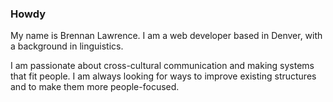 ### Howdy 

My name is Brennan Lawrence. I am a web developer based in Denver, with a background in linguistics. 

I am passionate about cross-cultural communication and making systems that fit people. I am always looking for ways to improve existing structures and to make them more people-focused.

<!--
**brennanlawrence/brennanlawrence** is a ✨ _special_ ✨ repository because its `README.md` (this file) appears on your GitHub profile.

Here are some ideas to get you started:

- 🔭 I’m currently working on ...
- 🌱 I’m currently learning ...
- 👯 I’m looking to collaborate on ...
- 🤔 I’m looking for help with ...
- 💬 Ask me about ...
- 📫 How to reach me: ...
- ⚡ Fun fact: ...
-->
